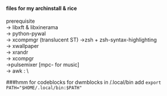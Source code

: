 #### files for my archinstall & rice
prerequisite\
  -> libxft & libxinerama\
  -> python-pywal\
  -> xcompmgr (translucent ST)
  ->zsh + zsh-syntax-highlighting\
  -> xwallpaper\
  -> xrandr\
  -> xcompgr\
  ->pulsemixer [mpc- for music] \
  -> awk : \
  
###hmm
for codeblocks for dwmblocks in /.local/bin
add `export PATH="$HOME/.local/bin:$PATH"`
